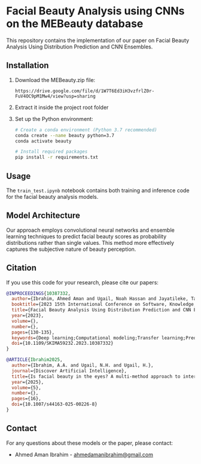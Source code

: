 # Facial Beauty Analysis using CNNs on the MEBeauty database

This repository contains the implementation of our paper on Facial Beauty Analysis Using Distribution Prediction and CNN Ensembles.

## Installation

1. Download the MEBeauty.zip file:
   ```
   https://drive.google.com/file/d/1W7T6Ed3iH3vzfrlZ0r-FuV4OC9pM1Mw4/view?usp=sharing
   ```

2. Extract it inside the project root folder

3. Set up the Python environment:
   ```bash
   # Create a conda environment (Python 3.7 recommended)
   conda create --name beauty python=3.7
   conda activate beauty
   
   # Install required packages
   pip install -r requirements.txt
   ```

## Usage

The `train_test.ipynb` notebook contains both training and inference code for the facial beauty analysis models.

## Model Architecture

Our approach employs convolutional neural networks and ensemble learning techniques to predict facial beauty scores as probability distributions rather than single values. This method more effectively captures the subjective nature of beauty perception.

## Citation

If you use this code for your research, please cite our papers:

```bibtex
@INPROCEEDINGS{10387332,
  author={Ibrahim, Ahmed Aman and Ugail, Noah Hassan and Jayatileke, Tazkia Hoodh and Saffery, Millie Hope and Ugail, Hassan},
  booktitle={2023 15th International Conference on Software, Knowledge, Information Management and Applications (SKIMA)}, 
  title={Facial Beauty Analysis Using Distribution Prediction and CNN Ensembles}, 
  year={2023},
  volume={},
  number={},
  pages={130-135},
  keywords={Deep learning;Computational modeling;Transfer learning;Predictive models;Convolutional neural networks;Task analysis;Faces;Facial Beauty Prediction;Discrete Probability Distribution;Convolutional Neural Networks;Ensemble Learning;Earth Mover's Distance},
  doi={10.1109/SKIMA59232.2023.10387332}
}

@ARTICLE{Ibrahim2025,
  author={Ibrahim, A.A. and Ugail, N.H. and Ugail, H.},
  journal={Discover Artificial Intelligence},
  title={Is facial beauty in the eyes? A multi-method approach to interpreting facial beauty prediction in machine learning models},
  year={2025},
  volume={5},
  number={},
  pages={16},
  doi={10.1007/s44163-025-00226-8}
}
```

## Contact

For any questions about these models or the paper, please contact:
- Ahmed Aman Ibrahim - ahmedamanibrahim@gmail.com
